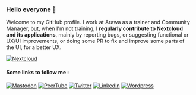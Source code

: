 ### Hello everyone 👋

Welcome to my GitHub profile. 
I work at Arawa as a trainer and Community Manager, but, when I'm not training, **I regularly contribute to Nextcloud and its applications**, mainly by reporting bugs, or suggesting functional or UX/UI improvements, or doing some PR to fix and improve some parts of the UI, for a better UX.

<a href="https://www.nextcloud.com">![Nextcloud](https://img.shields.io/badge/NextCloud-0B94DE?style=for-the-badge&logo=nextcloud&logoColor=white)</a>

<!--<a href="#">![Your Repository's Stats](https://github-readme-stats.vercel.app/api?username=Jerome-Herbinet&show_icons=true)</a>-->

#### Some links to follow me : 
<a href="https://mastodon.social/@jerome_herbinet">![Mastodon](https://img.shields.io/badge/-MASTODON-%238c8dff?style=for-the-badge&logo=mastodon&logoColor=white)</a> 
<a href="https://peertube.iriseden.eu/c/documentaires_logiciels_libres_et_gafam">![PeerTube](https://img.shields.io/badge/-PEERTUBE-%23f2690d?style=for-the-badge&logo=peertube&logoColor=white)</a> 
<a href="https://www.twitter.com/Jerome_Herbinet">![Twitter](https://img.shields.io/badge/Twitter-%231DA1F2.svg?style=for-the-badge&logo=Twitter&logoColor=white)</a> 
<a href="https://www.linkedin.com/in/j%C3%A9r%C3%B4me-herbinet-bb99a547/">![LinkedIn](https://img.shields.io/badge/linkedin-%230077B5.svg?style=for-the-badge&logo=linkedin&logoColor=white)</a> 
<a href="https://www.hygiene-numerique.com">![Wordpress](https://img.shields.io/badge/Blog-%23333333.svg?style=for-the-badge&logo=WordPress&logoColor=white)</a>
